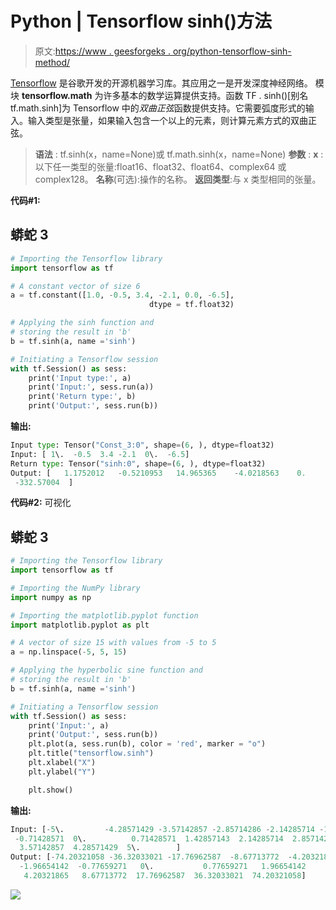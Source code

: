 # Python | Tensorflow sinh()方法

> 原文:[https://www . geesforgeks . org/python-tensorflow-sinh-method/](https://www.geeksforgeeks.org/python-tensorflow-sinh-method/)

[Tensorflow](https://www.geeksforgeeks.org/introduction-to-tensorflow/) 是谷歌开发的开源机器学习库。其应用之一是开发深度神经网络。
模块 **tensorflow.math** 为许多基本的数学运算提供支持。函数 TF . sinh()[别名 tf.math.sinh]为 Tensorflow 中的*双曲正弦*函数提供支持。它需要弧度形式的输入。输入类型是张量，如果输入包含一个以上的元素，则计算元素方式的双曲正弦。

> **语法** : tf.sinh(x，name=None)或 tf.math.sinh(x，name=None)
> **参数** :
> **x** :以下任一类型的张量:float16、float32、float64、complex64 或 complex128。
> **名称**(可选):操作的名称。
> **返回类型**:与 x 类型相同的张量。

**代码#1:**

## 蟒蛇 3

```py
# Importing the Tensorflow library
import tensorflow as tf

# A constant vector of size 6
a = tf.constant([1.0, -0.5, 3.4, -2.1, 0.0, -6.5],
                               dtype = tf.float32)

# Applying the sinh function and
# storing the result in 'b'
b = tf.sinh(a, name ='sinh')

# Initiating a Tensorflow session
with tf.Session() as sess:
    print('Input type:', a)
    print('Input:', sess.run(a))
    print('Return type:', b)
    print('Output:', sess.run(b))
```

**输出:**

```py
Input type: Tensor("Const_3:0", shape=(6, ), dtype=float32)
Input: [ 1\.  -0.5  3.4 -2.1  0\.  -6.5]
Return type: Tensor("sinh:0", shape=(6, ), dtype=float32)
Output: [   1.1752012   -0.5210953   14.965365    -4.0218563    0.
 -332.57004  ]
```

**代码#2:** 可视化

## 蟒蛇 3

```py
# Importing the Tensorflow library
import tensorflow as tf

# Importing the NumPy library
import numpy as np

# Importing the matplotlib.pyplot function
import matplotlib.pyplot as plt

# A vector of size 15 with values from -5 to 5
a = np.linspace(-5, 5, 15)

# Applying the hyperbolic sine function and
# storing the result in 'b'
b = tf.sinh(a, name ='sinh')

# Initiating a Tensorflow session
with tf.Session() as sess:
    print('Input:', a)
    print('Output:', sess.run(b))
    plt.plot(a, sess.run(b), color = 'red', marker = "o")
    plt.title("tensorflow.sinh")
    plt.xlabel("X")
    plt.ylabel("Y")

    plt.show()
```

**输出:**

```py
Input: [-5\.         -4.28571429 -3.57142857 -2.85714286 -2.14285714 -1.42857143
 -0.71428571  0\.          0.71428571  1.42857143  2.14285714  2.85714286
  3.57142857  4.28571429  5\.        ]
Output: [-74.20321058 -36.32033021 -17.76962587  -8.67713772  -4.20321865
  -1.96654142  -0.77659271   0\.           0.77659271   1.96654142
   4.20321865   8.67713772  17.76962587  36.32033021  74.20321058]
```

![](img/7ec526e0f4dd336cc515bcec7a95deff.png)